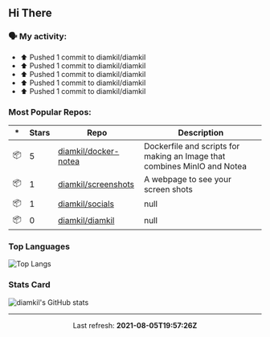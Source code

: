 ## Hi There

### 🗣 My activity:

* ⬆️ Pushed 1 commit to diamkil/diamkil
* ⬆️ Pushed 1 commit to diamkil/diamkil
* ⬆️ Pushed 1 commit to diamkil/diamkil
* ⬆️ Pushed 1 commit to diamkil/diamkil
* ⬆️ Pushed 1 commit to diamkil/diamkil

### Most Popular Repos:

|*|Stars|Repo|Description|
|---|---|---|---|
| 📦 | 5 | [diamkil/docker-notea](https://github.com/diamkil/docker-notea) | Dockerfile and scripts for making an Image that combines MinIO and Notea |
| 📦 | 1 | [diamkil/screenshots](https://github.com/diamkil/screenshots) | A webpage to see your screen shots |
| 📦 | 1 | [diamkil/socials](https://github.com/diamkil/socials) | null |
| 📦 | 0 | [diamkil/diamkil](https://github.com/diamkil/diamkil) | null |

### Top Languages

![Top Langs](https://github-readme-stats.vercel.app/api/top-langs/?username=diamkil)

### Stats Card

![diamkil's GitHub stats](https://github-readme-stats.vercel.app/api?username=diamkil)

---

<p align="center">
  Last refresh: 
  <b>2021-08-05T19:57:26Z</b>
</p>
